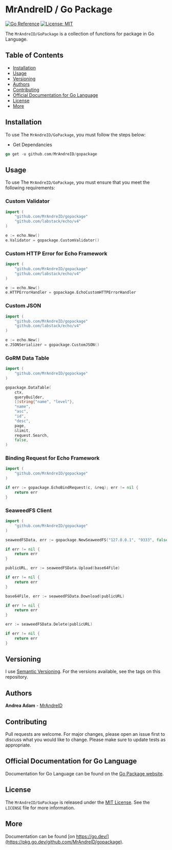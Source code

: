 # MrAndreID / Go Package

[![Go Reference](https://pkg.go.dev/badge/github.com/MrAndreID/gopackage.svg)](https://pkg.go.dev/github.com/MrAndreID/gopackage) [![License: MIT](https://img.shields.io/badge/License-MIT-yellow.svg)](https://opensource.org/licenses/MIT)

The `MrAndreID/GoPackage` is a collection of functions for package in Go Language.

## Table of Contents

* [Installation](#installation)
* [Usage](#usage)
* [Versioning](#versioning)
* [Authors](#authors)
* [Contributing](#contributing)
* [Official Documentation for Go Language](#official-documentation-for-go-language)
* [License](#license)
* [More](#more)

## Installation

To use The `MrAndreID/GoPackage`, you must follow the steps below:
- Get Dependancies
```go
go get -u github.com/MrAndreID/gopackage
```

## Usage

To use The `MrAndreID/GoPackage`, you must ensure that you meet the following requirements:

### Custom Validator

```go
import (
    "github.com/MrAndreID/gopackage"
	"github.com/labstack/echo/v4"
)

e := echo.New()
e.Validator = gopackage.CustomValidator()
```

### Custom HTTP Error for Echo Framework

```go
import (
    "github.com/MrAndreID/gopackage"
	"github.com/labstack/echo/v4"
)

e := echo.New()
e.HTTPErrorHandler = gopackage.EchoCustomHTTPErrorHandler
```

### Custom JSON

```go
import (
    "github.com/MrAndreID/gopackage"
	"github.com/labstack/echo/v4"
)

e := echo.New()
e.JSONSerializer = gopackage.CustomJSON()
```

### GoRM Data Table

```go
import (
    "github.com/MrAndreID/gopackage"
)

gopackage.DataTable(
    ctx,
    queryBuilder,
    []string{"name", "level"},
    "name",
    "asc",
    "id",
    "desc",
    page,
    &limit,
    request.Search,
    false,
)
```

### Binding Request for Echo Framework

```go
import (
    "github.com/MrAndreID/gopackage"
)

if err := gopackage.EchoBindRequest(c, &req); err != nil {
    return err
}
```

### SeaweedFS Client

```go
import (
    "github.com/MrAndreID/gopackage"
)

seaweedFSData, err := gopackage.NewSeaweedFS("127.0.0.1", "9333", false)

if err != nil {
    return err
}

publicURL, err := seaweedFSData.Upload(base64File)

if err != nil {
    return err
}

base64File, err := seaweedFSData.Download(publicURL)

if err != nil {
    return err
}

err := seaweedFSData.Delete(publicURL)

if err != nil {
    return err
}
```

## Versioning

I use [Semantic Versioning](https://semver.org/). For the versions available, see the tags on this repository. 

## Authors

**Andrea Adam** - [MrAndreID](https://github.com/MrAndreID/)

## Contributing

Pull requests are welcome. For major changes, please open an issue first to discuss what you would like to change.
Please make sure to update tests as appropriate.

## Official Documentation for Go Language

Documentation for Go Language can be found on the [Go Package website](https://pkg.go.dev/).

## License

The `MrAndreID/GoPackage` is released under the [MIT License](https://opensource.org/licenses/MIT). See the `LICENSE` file for more information.

## More

Documentation can be found [on https://go.dev/](https://pkg.go.dev/github.com/MrAndreID/gopackage).
